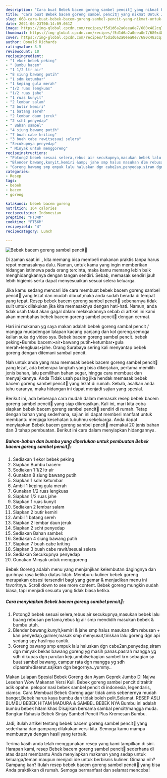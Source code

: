 ```yaml
---
description: "Cara buat Bebek bacem goreng sambel pencit🦆 yang nikmat Untuk Jualan"
title: "Cara buat Bebek bacem goreng sambel pencit🦆 yang nikmat Untuk Jualan"
slug: 668-cara-buat-bebek-bacem-goreng-sambel-pencit-yang-nikmat-untuk-jualan
date: 2021-06-23T00:14:09.061Z
image: https://img-global.cpcdn.com/recipes/f5d1d6a2a0eea0e7/680x482cq70/bebek-bacem-goreng-sambel-pencit🦆-foto-resep-utama.jpg
thumbnail: https://img-global.cpcdn.com/recipes/f5d1d6a2a0eea0e7/680x482cq70/bebek-bacem-goreng-sambel-pencit🦆-foto-resep-utama.jpg
cover: https://img-global.cpcdn.com/recipes/f5d1d6a2a0eea0e7/680x482cq70/bebek-bacem-goreng-sambel-pencit🦆-foto-resep-utama.jpg
author: Donald Richards
ratingvalue: 3.5
reviewcount: 10
recipeingredient:
- "1 ekor bebek peking"
- " Bumbu bacem"
- "1 1/2 ltr air"
- "8 siung bawang putih"
- "1 sdm ketumbar"
- "1 keping gula merah"
- "1/2 ruas lengkuas"
- "1/2 ruas jahe"
- "1 ruas kunyit"
- "2 lembar salam"
- "2 butir kemiri"
- "1 batang sereh"
- "2 lembar daun jeruk"
- "2 scht penyedap"
- " Bahan sambel"
- "4 siung bawang putih"
- "7 buah cabe kriting"
- "3 buah cabe rawitsesuai selera"
- "Secukupnya penyedap"
- " Minyak untuk menggoreng"
recipeinstructions:
- "Potong2 bebek sesuai selera,rebus air secukupnya,masukan bebek lalu buang rebusan pertama,rebus lg air smp mendidih masukan bebek &amp; bumbu utuh."
- "Blender bawang,kunyit,kemiri &amp; jahe smp halus masukan dlm rebusan + kan penyedap,gulmer,masak smp menyusut,tiriskan lalu goreng dgn api sedang spy hasilnya cantik."
- "Goreng bawang smp empuk lalu haluskan dgn cabe2an,penyedap,siram dgn minyak bekas bawang goreng yg masih panas.pasrah mangga yg sdh dikupas dgn parutan keju,ambilsebagian sambel krn sebagian sy buat sambel bawang, campur rata dgn mangga yg sdh dipasrah/diserut.sajikan dgn begornya..yummy.."
categories:
- Resep
tags:
- bebek
- bacem
- goreng

katakunci: bebek bacem goreng 
nutrition: 164 calories
recipecuisine: Indonesian
preptime: "PT34M"
cooktime: "PT56M"
recipeyield: "4"
recipecategory: Lunch

---
```



![Bebek bacem goreng sambel pencit🦆](https://img-global.cpcdn.com/recipes/f5d1d6a2a0eea0e7/680x482cq70/bebek-bacem-goreng-sambel-pencit🦆-foto-resep-utama.jpg)

Di zaman  saat ini , kita memang bisa membeli makanan praktis tanpa harus repot memasaknya dulu. Namun, untuk kamu yang ingin memberikan hidangan istimewa pada orang tercinta, maka kamu memang lebih baik menghidangkannya dengan tangan sendiri. Sebab, memasak sendiri jauh lebih higienis serta dapat menyesuaikan sesuai selera keluarga.

Jika kamu sedang mencari ide cara membuat bebek bacem goreng sambel pencit🦆 yang lezat dan mudah dibuat,maka anda sudah berada di tempat yang tepat. Resep bebek bacem goreng sambel pencit🦆  sebenarnya tidak sulit untuk dilakukan jika kita memasaknya dengan hati-hati. Namun, anda tidak usah takut akan gagal dalam melakukannya 
sebab di artikel ini kami akan membahas bebek bacem goreng sambel pencit🦆 dengan cermat.  

Hari ini makanan yg saya makan adalah bebek goreng sambal pencit / mangga mudadengan lalapan kacang panjang dan kol goreng.semoga kalian suka dg video sya. Bebek bacem goreng sambel pencit. bebek peking•Bumbu bacem:•air•bawang putih•ketumbar•gula merah•lengkuas•jahe. Orang Surabaya sering kali menyantap bebek goreng dengan ditemani sambal pencit.

Nah untuk anda yang mau memasak bebek bacem goreng sambel pencit🦆 yang lezat, ada beberapa langkah yang bisa dikerjakan, pertama memilih jenis bahan, lalu pemilihan bahan segar, hingga cara membuat dan menyajikannya. Anda Tidak usah pusing jika hendak memasak bebek bacem goreng sambel pencit🦆 yang lezat di rumah. Sebab, asalkan anda  tahu caranya, maka hidangan ini dapat menjadi sajian yang spesial.

Berikut ini, ada beberapa cara mudah dalam memasak resep bebek bacem goreng sambel pencit🦆 yang siap dikreasikan. Kali ini, mari kita coba siapkan bebek bacem goreng sambel pencit🦆 sendiri di rumah. Tetap dengan bahan yang sederhana, sajian ini dapat memberi manfaat untuk membantu menjaga kesehatan tubuhmu sekeluarga. Anda dapat menyiapkan Bebek bacem goreng sambel pencit🦆 memakai 20 jenis bahan dan 3 tahap pembuatan. Berikut ini cara dalam menyiapkan hidangannya.

<!--inarticleads1-->

##### Bahan-bahan dan bumbu yang diperlukan untuk pembuatan Bebek bacem goreng sambel pencit🦆:

1. Sediakan 1 ekor bebek peking
1. Siapkan  Bumbu bacem:
1. Sediakan 1 1/2 ltr air
1. Gunakan 8 siung bawang putih
1. Siapkan 1 sdm ketumbar
1. Ambil 1 keping gula merah
1. Gunakan 1/2 ruas lengkuas
1. Siapkan 1/2 ruas jahe
1. Siapkan 1 ruas kunyit
1. Sediakan 2 lembar salam
1. Siapkan 2 butir kemiri
1. Ambil 1 batang sereh
1. Siapkan 2 lembar daun jeruk
1. Siapkan 2 scht penyedap
1. Sediakan  Bahan sambel:
1. Sediakan 4 siung bawang putih
1. Siapkan 7 buah cabe kriting
1. Siapkan 3 buah cabe rawit/sesuai selera
1. Sediakan Secukupnya penyedap
1. Gunakan  Minyak untuk menggoreng


Bebek Goreng adalah menu yang menjanjikan kelembutan dagingnya dan gurihnya rasa ketika diatas lidah. Memburu kuliner bebek goreng merupakan obsesi tersendiri bagi yang gemar &amp; menjadikan menu ini favoritnya. Scroll down to see more content. Bebek goreng mungkin sudah biasa, tapi menjadi sesuatu yang tidak biasa ketika. 

<!--inarticleads2-->

##### Cara menyiapkan Bebek bacem goreng sambel pencit🦆:

1. Potong2 bebek sesuai selera,rebus air secukupnya,masukan bebek lalu buang rebusan pertama,rebus lg air smp mendidih masukan bebek &amp; bumbu utuh.
1. Blender bawang,kunyit,kemiri &amp; jahe smp halus masukan dlm rebusan + kan penyedap,gulmer,masak smp menyusut,tiriskan lalu goreng dgn api sedang spy hasilnya cantik.
1. Goreng bawang smp empuk lalu haluskan dgn cabe2an,penyedap,siram dgn minyak bekas bawang goreng yg masih panas.pasrah mangga yg sdh dikupas dgn parutan keju,ambilsebagian sambel krn sebagian sy buat sambel bawang, campur rata dgn mangga yg sdh dipasrah/diserut.sajikan dgn begornya..yummy..


Makan Lalapan Spesial Bebek Goreng dan Ayam Geprek Jumbo Di Najwa Lesehan Wow Makanan Versi Kuli. Bebek goreng sambel pencit ditraktir adik opahe. pelopor nasi bebek sambel pencit di indonesia, legendaris, ciamso. Cara Membuat Bebek Goreng agar tidak amis sebenernya mudah banget,Bebek harus kaya bumbu dan tidak boleh pelit,Selamat. RESEP ASLI BUMBU BEBEK HITAM MADURA &amp; SAMBEL BEBEK NYA Bumbu ini adalah bumbu bebek hitam khas Disajikan bersama sambal pencit/mangga muda. Bongkar Rahasia Bebek Sinjay Sambel Pencit Plus Kremesan Bumbu. 

Jadi, itulah artikel tentang  bebek bacem goreng sambel pencit🦆  yang sederhana dan gampang dilakukan versi kita. Semoga kamu mampu membuatnya dengan hasil yang terbaik. 

Terima kasih anda telah menggunakan resep yang kami tampilkan di sini. Harapan kami, resep  Bebek bacem goreng sambel pencit🦆 sederhana di atas dapat membantu Anda menyiapkan makanan yang sedap untuk keluarga/teman maupun menjadi ide untuk berbisnis kuliner. Gimana nih? Gampang kan? Itulah resep bebek bacem goreng sambel pencit🦆 yang bisa Anda praktikkan di rumah. Semoga bermanfaat dan selamat mencoba!

